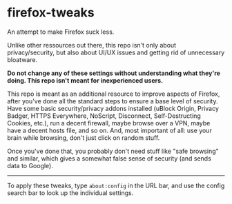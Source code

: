 # firefox-tweaks
An attempt to make Firefox suck less. 

Unlike other ressources out there, this repo isn't only about privacy/security, but also about UI/UX issues and getting rid of unnecessary bloatware.

**Do not change any of these settings without understanding what they're doing. This repo isn't meant for inexperienced users.** 

This repo is meant as an additional resource to improve aspects of Firefox, after you've done all the standard steps to ensure a base level of security. Have some basic security/privacy addons installed (uBlock Origin, Privacy Badger, HTTPS Everywhere, NoScript, Disconnect, Self-Destructing Cookies, etc.), run a decent firewall, maybe browse over a VPN, maybe have a decent hosts file, and so on. And, most important of all: use your brain while browsing, don't just click on random stuff.

Once you've done that, you probably don't need stuff like "safe browsing" and similar, which gives a somewhat false sense of security (and sends data to Google).

---

To apply these tweaks, type `about:config` in the URL bar, and use the config search bar to look up the individual settings.
